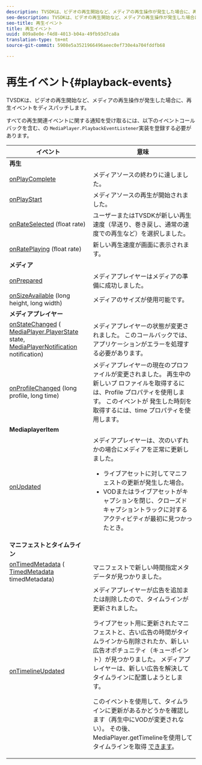 ```yaml
---
description: TVSDKは、ビデオの再生開始など、メディアの再生操作が発生した場合に、再生イベントをディスパッチします。
seo-description: TVSDKは、ビデオの再生開始など、メディアの再生操作が発生した場合に、再生イベントをディスパッチします。
seo-title: 再生イベント
title: 再生イベント
uuid: 809a8e0e-f4d8-4013-b04a-49fb93d7ca8a
translation-type: tm+mt
source-git-commit: 5908e5a3521966496aeec0ef730e4a704fddfb68

---
```



# 再生イベント{#playback-events}

TVSDKは、ビデオの再生開始など、メディアの再生操作が発生した場合に、再生イベントをディスパッチします。

すべての再生関連イベントに関する通知を受け取るには、以下のイベントコールバックを含む、の `MediaPlayer.PlaybackEventListener`実装を登録する必要があります。

<table frame="all" colsep="1" rowsep="1"> 
 <thead> 
  <tr rowsep="1"> 
   <th colname="1" class="entry"> イベント </th> 
   <th colname="2" class="entry"> 意味 </th> 
  </tr> 
 </thead>
 <tbody> 
  <tr rowsep="1"> 
   <td colname="col1"><b>再生</b> </td> 
   <td colname="col2"> </td> 
  </tr> 
  <tr rowsep="1"> 
   <td colname="1"> <a href="https://help.adobe.com/en_US/primetime/api/psdk/javadoc_1.4/com/adobe/mediacore/MediaPlayer.PlaybackEventListener.html#onPlayComplete%28%29" format="html" scope="external"> onPlayComplete</a> </td> 
   <td colname="2"> メディアソースの終わりに達しました。 </td> 
  </tr> 
  <tr rowsep="1"> 
   <td colname="1"> <a href="https://help.adobe.com/en_US/primetime/api/psdk/javadoc_1.4/com/adobe/mediacore/MediaPlayer.PlaybackEventListener.html#onPlayStart%28%29" format="html" scope="external"> onPlayStart</a> </td> 
   <td colname="2"> メディアソースの再生が開始されました。 </td> 
  </tr> 
  <tr rowsep="1"> 
   <td colname="1"> <a href="https://help.adobe.com/en_US/primetime/api/psdk/javadoc_1.4/com/adobe/mediacore/MediaPlayer.PlaybackEventListener.html#onRateSelected%28float%29" format="html" scope="external"> onRateSelected</a> (float rate) </td> 
   <td colname="2"> ユーザーまたはTVSDKが新しい再生速度（早送り、巻き戻し、通常の速度での再生など）を選択しました。 </td> 
  </tr> 
  <tr rowsep="1"> 
   <td colname="1"><a href="https://help.adobe.com/en_US/primetime/api/psdk/javadoc_1.4/com/adobe/mediacore/MediaPlayer.PlaybackEventListener.html#onRatePlaying%28float%29" format="html" scope="external"> onRatePlaying</a> (float rate) </td> 
   <td colname="2"> 新しい再生速度が画面に表示されます。 </td> 
  </tr> 
  <tr rowsep="1"> 
   <td colname="col1"><b>メディア</b> </td> 
   <td colname="col2"> </td> 
  </tr> 
  <tr rowsep="1"> 
   <td colname="1"> <a href="https://help.adobe.com/en_US/primetime/api/psdk/javadoc_1.4/com/adobe/mediacore/MediaPlayer.PlaybackEventListener.html#onPrepared%28%29" format="html" scope="external"> onPrepared</a> </td> 
   <td colname="2"> メディアプレイヤーはメディアの準備に成功しました。 </td> 
  </tr> 
  <tr rowsep="1"> 
   <td colname="1"> <a href="https://help.adobe.com/en_US/primetime/api/psdk/javadoc_1.4/com/adobe/mediacore/MediaPlayer.PlaybackEventListener.html#onSizeAvailable%28long,%20long%29" format="html" scope="external"> onSizeAvailable</a> (long height, long width) </td> 
   <td colname="2"> メディアのサイズが使用可能です。 </td> 
  </tr> 
  <tr rowsep="1"> 
   <td colname="col1"><b>メディアプレイヤー</b> </td> 
   <td colname="col2"> </td> 
  </tr> 
  <tr rowsep="1"> 
   <td colname="1"><a href="https://help.adobe.com/en_US/primetime/api/psdk/javadoc_1.4/com/adobe/mediacore/MediaPlayer.PlaybackEventListener.html#onStateChanged%28com.adobe.mediacore.MediaPlayer.PlayerState,com.adobe.mediacore.MediaPlayerNotification%29" format="html" scope="external"> onStateChanged</a> (<a href="https://help.adobe.com/en_US/primetime/api/psdk/javadoc_1.4/com/adobe/mediacore/MediaPlayer.PlayerState.html" format="html" scope="external"> MediaPlayer.PlayerState</a> state, <a href="https://help.adobe.com/en_US/primetime/api/psdk/javadoc_1.4/com/adobe/mediacore/MediaPlayerNotification.html" format="html" scope="external"> MediaPlayerNotification</a> notification) </td> 
   <td colname="2"> メディアプレイヤーの状態が変更されました。 このコールバックでは、アプリケーションがエラーを処理する必要があります。 </td> 
  </tr> 
  <tr rowsep="1"> 
   <td colname="1"> <a href="https://help.adobe.com/en_US/primetime/api/psdk/javadoc_1.4/com/adobe/mediacore/MediaPlayer.PlaybackEventListener.html#onProfileChanged%28long,%20long%29" format="html" scope="external"> onProfileChanged</a> (long profile, long time) </td> 
   <td colname="2"> メディアプレイヤーの現在のプロファイルが変更されました。 再生中の新しいプ <span class="codeph"> ロファイルを取得するには、Profile</span> プロパティを使用します。 このイベントが <span class="codeph"> 発生した時刻を取得するには、time</span> プロパティを使用します。 </td> 
  </tr> 
  <tr rowsep="1"> 
   <td colname="col1"><b>MediaplayerItem</b> </td> 
   <td colname="col2"> </td> 
  </tr> 
  <tr rowsep="1"> 
   <td colname="1"><a href="https://help.adobe.com/en_US/primetime/api/psdk/javadoc_1.4/com/adobe/mediacore/MediaPlayer.PlaybackEventListener.html#onUpdated%28%29" format="html" scope="external"> onUpdated</a> </td> 
   <td colname="2">メディアプレイヤーは、次のいずれかの場合にメディアを正常に更新しました。 
    <ul> 
     <li>ライブアセットに対してマニフェストの更新が発生した場合。</li> 
     <li>VODまたはライブアセットがキャプションを閉じ、クローズドキャプショントラックに対するアクティビティが最初に見つかったとき。 </li> 
    </ul> </td> 
  </tr> 
  <tr rowsep="1"> 
   <td colname="col1"><b>マニフェストとタイムライン</b></td> 
   <td colname="col2"> </td> 
  </tr> 
  <tr rowsep="1"> 
   <td colname="1"> <a href="https://help.adobe.com/en_US/primetime/api/psdk/javadoc_1.4/com/adobe/mediacore/MediaPlayer.PlaybackEventListener.html#onTimedMetadata%28com.adobe.mediacore.metadata.TimedMetadata%29" format="html" scope="external"> onTimedMetadata</a> (<a href="https://help.adobe.com/en_US/primetime/api/psdk/javadoc_1.4/com/adobe/mediacore/metadata/TimedMetadata.html" format="html" scope="external"> TimedMetadata</a> timedMetadata) </td> 
   <td colname="2"> マニフェストで新しい時間指定メタデータが見つかりました。 </td> 
  </tr> 
  <tr rowsep="0"> 
   <td colname="1"><a href="https://help.adobe.com/en_US/primetime/api/psdk/javadoc_1.4/com/adobe/mediacore/MediaPlayer.PlaybackEventListener.html#onTimelineUpdated%28%29" format="html" scope="external"> onTimelineUpdated</a> </td> 
   <td colname="2">メディアプレイヤーが広告を追加または削除したので、タイムラインが更新されました。 <p>ライブアセット用に更新されたマニフェストと、古い広告の時間がタイムラインから削除されたか、新しい広告オポチュニティ（キューポイント）が見つかりました。 メディアプレイヤーは、新しい広告を解決してタイムラインに配置しようとします。 </p><p> このイベントを使用して、タイムラインに更新があるかどうかを確認します（再生中にVODが変更されない）。 その後、MediaPlayer.getTimelineを使用してタイムラインを取得 <a href="https://help.adobe.com/en_US/primetime/api/psdk/javadoc_1.4/com/adobe/mediacore/MediaPlayer.html#getTimeline%28%29" format="html" scope="external"> できます</a>。 </p> </td> 
  </tr> 
 </tbody> 
</table>
